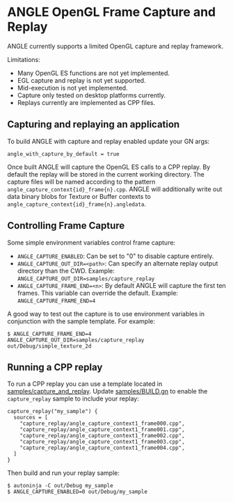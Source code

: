 # ANGLE OpenGL Frame Capture and Replay

ANGLE currently supports a limited OpenGL capture and replay framework.

Limitations:

 * Many OpenGL ES functions are not yet implemented.
 * EGL capture and replay is not yet supported.
 * Mid-execution is not yet implemented.
 * Capture only tested on desktop platforms currently.
 * Replays currently are implemented as CPP files.

## Capturing and replaying an application

To build ANGLE with capture and replay enabled update your GN args:

```
angle_with_capture_by_default = true
```

Once built ANGLE will capture the OpenGL ES calls to a CPP replay. By default the replay will be
stored in the current working directory. The capture files will be named according to the pattern
`angle_capture_context{id}_frame{n}.cpp`. ANGLE will additionally write out data binary blobs for
Texture or Buffer contexts to `angle_capture_context{id}_frame{n}.angledata`.

## Controlling Frame Capture

Some simple environment variables control frame capture:

 * `ANGLE_CAPTURE_ENABLED`:
   Can be set to "0" to disable capture entirely.
 * `ANGLE_CAPTURE_OUT_DIR=<path>`:
   Can specify an alternate replay output directory than the CWD.
   Example: `ANGLE_CAPTURE_OUT_DIR=samples/capture_replay`
 * `ANGLE_CAPTURE_FRAME_END=<n>`:
   By default ANGLE will capture the first ten frames. This variable can override the default.
   Example: `ANGLE_CAPTURE_FRAME_END=4`

A good way to test out the capture is to use environment variables in conjunction with the sample
template. For example:

```
$ ANGLE_CAPTURE_FRAME_END=4 ANGLE_CAPTURE_OUT_DIR=samples/capture_replay out/Debug/simple_texture_2d
```

## Running a CPP replay

To run a CPP replay you can use a template located in
[samples/capture_and_replay](../samples/capture_and_replay). Update
[samples/BUILD.gn](../samples/BUILD.gn) to enable the `capture_replay` sample to include your replay:

```
capture_replay("my_sample") {
  sources = [
    "capture_replay/angle_capture_context1_frame000.cpp",
    "capture_replay/angle_capture_context1_frame001.cpp",
    "capture_replay/angle_capture_context1_frame002.cpp",
    "capture_replay/angle_capture_context1_frame003.cpp",
    "capture_replay/angle_capture_context1_frame004.cpp",
  ]
}
```

Then build and run your replay sample:

```
$ autoninja -C out/Debug my_sample
$ ANGLE_CAPTURE_ENABLED=0 out/Debug/my_sample
```
